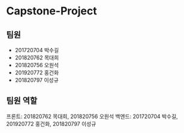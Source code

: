 # Capstone-Project

## 팀원
- 201720704 박수길
- 201820762 목대희
- 201820756 오원석
- 201920772 홍건화
- 201820797 이성규

## 팀원 역할
프론트: 201820762 목대희, 201820756 오원석
백엔드: 201720704 박수길, 201920772 홍건화, 201820797 이성규

